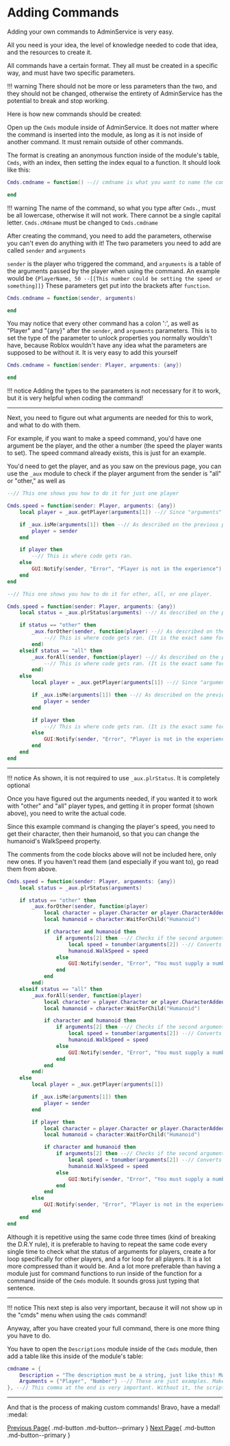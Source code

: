 # Adding Commands

Adding your own commands to AdminService is very easy.

All you need is your idea, the level of knowledge needed to code that idea, and the resources to create it.

All commands have a certain format. They all must be created in a specific way, and must have two specific parameters.

!!! warning
    There should not be more or less parameters than the two, and they should not be changed, otherwise the entirety of AdminService has the potential to break and stop working.

Here is how new commands should be created:

Open up the `Cmds` module inside of AdminService. It does not matter where the command is inserted into the module, as long as it is not inside of another command. It must remain outside of other commands.

The format is creating an anonymous function inside of the module's table, `Cmds`, with an index, then setting the index equal to a function. It should look like this:
```lua
Cmds.cmdname = function() --// cmdname is what you want to name the command

end
```

!!! warning
    The name of the command, so what you type after `Cmds.`, must be all lowercase, otherwise it will not work. There cannot be a single capital letter. `Cmds.cMdname` must be changed to `Cmds.cmdname`

After creating the command, you need to add the parameters, otherwise you can't even do anything with it!
The two parameters you need to add are called `sender` and `arguments`

`sender` is the player who triggered the command, and `arguments` is a table of the arguments passed by the player when using the command. An example would be `{PlayerName, 50 --[[This number could be setting the speed or something]]}`
These parameters get put into the brackets after `function`.
```lua
Cmds.cmdname = function(sender, arguments)

end
```

You may notice that every other command has a colon ':', as well as "Player" and "{any}" after the `sender`, and `arguments` parameters. This is to set the type of the parameter to unlock properties you normally wouldn't have, because Roblox wouldn't have any idea what the parameters are supposed to be without it. It is very easy to add this yourself
```lua
Cmds.cmdname = function(sender: Player, arguments: {any})

end
```

!!! notice
    Adding the types to the parameters is not necessary for it to work, but it is very helpful when coding the command!

---

Next, you need to figure out what arguments are needed for this to work, and what to do with them.

For example, if you want to make a speed command, you'd have one argument be the player, and the other a number (the speed the player wants to set).
The speed command already exists, this is just for an example.

You'd need to get the player, and as you saw on the previous page, you can use the `_aux` module to check if the player argument from the sender is "all" or "other," as well as 
```lua
--// This one shows you how to do it for just one player

Cmds.speed = function(sender: Player, arguments: {any})
    local player = _aux.getPlayer(arguments[1]) --// Since "arguments" is a table, and the first argument for this command is the player, you index the table with "1" to get the name of the player.

    if _aux.isMe(arguments[1]) then --// As described on the previous page, this function will check if the selected argument is "me", and set the corresponding player to the sender.
        player = sender
    end

    if player then
        --// This is where code gets ran.
    else
        GUI:Notify(sender, "Error", "Player is not in the experience") --// Using the GUI module in AdminService, this will give the sender a notification if the player variable is nil.
    end
end
```

```lua
--// This one shows you how to do it for other, all, or one player.

Cmds.speed = function(sender: Player, arguments: {any})
    local status = _aux.plrStatus(arguments) --// As described on the previous page, this function will check if any of the arguments for a player are "other" or "all," then it will run functions later correspondingly.

    if status == "other" then
        _aux.forOther(sender, function(player) --// As described on the previous page, this will run the anonymous function passed for all players in experience except the sender.
            --// This is where code gets ran. (It is the exact same for all three spots)
        end)
    elseif status == "all" then
        _aux.forAll(sender, function(player) --// As described on the previous page, this will run the anonymous function passed for all players in experience.
            --// This is where code gets ran. (It is the exact same for all three spots)
        end)
    else
        local player = _aux.getPlayer(arguments[1]) --// Since "arguments" is a table, and the first argument for this command is the player, you index the table with "1" to get the name of the player.

        if _aux.isMe(arguments[1]) then --// As described on the previous page, this function will check if the selected argument is "me", and set the corresponding player to the sender.
            player = sender
        end

        if player then
            --// This is where code gets ran. (It is the exact same for all three spots)
        else
            GUI:Notify(sender, "Error", "Player is not in the experience") --// Using the GUI module in AdminService, this will give the sender a notification if the player variable is nil.
        end
    end
end
```

---

!!! notice
    As shown, it is not required to use `_aux.plrStatus`. It is completely optional

Once you have figured out the arguments needed, if you wanted it to work with "other" and "all" player types, and getting it in proper format (shown above), you need to write the actual code.

Since this example command is changing the player's speed, you need to get their character, then their humanoid, so that you can change the humanoid's WalkSpeed property.

The comments from the code blocks above will not be included here, only new ones. If you haven't read them (and especially if you want to), go read them from above.

```lua
Cmds.speed = function(sender: Player, arguments: {any})
    local status = _aux.plrStatus(arguments)

    if status == "other" then
        _aux.forOther(sender, function(player)
            local character = player.Character or player.CharacterAdded:Wait() --// Gets the player's character, and if it doesn't exist yet, it will return the character that is given from the CharacterAdded event.
            local humanoid = character:WaitForChild("Humanoid")

            if character and humanoid then
                if arguments[2] then --// Checks if the second argument (the number to set as the WalkSpeed) exists.
                    local speed = tonumber(arguments[2]) --// Converts the argument (a string) into a number
                    humanoid.WalkSpeed = speed
                else
                    GUI:Notify(sender, "Error", "You must supply a number to set the speed of "..player.Name.."'s character")
                end
            end
        end)
    elseif status == "all" then
        _aux.forAll(sender, function(player)
            local character = player.Character or player.CharacterAdded:Wait() --// Gets the player's character, and if it doesn't exist yet, it will return the character that is given from the CharacterAdded event.
            local humanoid = character:WaitForChild("Humanoid")

            if character and humanoid then
                if arguments[2] then --// Checks if the second argument (the number to set as the WalkSpeed) exists.
                    local speed = tonumber(arguments[2]) --// Converts the argument (a string) into a number
                    humanoid.WalkSpeed = speed
                else
                    GUI:Notify(sender, "Error", "You must supply a number to set the speed of "..player.Name.."'s character")
                end
            end
        end)
    else
        local player = _aux.getPlayer(arguments[1])

        if _aux.isMe(arguments[1]) then
            player = sender
        end

        if player then
            local character = player.Character or player.CharacterAdded:Wait() --// Gets the player's character, and if it doesn't exist yet, it will return the character that is given from the CharacterAdded event.
            local humanoid = character:WaitForChild("Humanoid")

            if character and humanoid then
                if arguments[2] then --// Checks if the second argument (the number to set as the WalkSpeed) exists.
                    local speed = tonumber(arguments[2]) --// Converts the argument (a string) into a number
                    humanoid.WalkSpeed = speed
                else
                    GUI:Notify(sender, "Error", "You must supply a number to set the speed of "..player.Name.."'s character")
                end
            end
        else
            GUI:Notify(sender, "Error", "Player is not in the experience")
        end
    end
end
```

Although it is repetitive using the same code three times (kind of breaking the D.R.Y rule), it is preferable to having to repeat the same code every single time to check what the status of arguments for players, create a for loop specifically for other players, and a for loop for all players. It is a lot more compressed than it would be.
And a lot more preferable than having a module just for command functions to run inside of the function for a command inside of the `Cmds` module. It sounds gross just typing that sentence.

---

!!! notice
    This next step is also very important, because it will not show up in the "cmds" menu when using the `cmds` command!

Anyway, after you have created your full command, there is one more thing you have to do.

You have to open the `Descriptions` module inside of the `Cmds` module, then add a table like this inside of the module's table:
```lua
cmdname = {
    Description = "The description must be a string, just like this! Make a description of what the command does."
    Arguments = {"Player", "Number"} --// These are just examples. Make as many arguments that are used for the command (it is not recommended to make something that needs more than five), and make sure they are in the order the command uses them, otherwise a player will type something incorrectly and it will not work how you want.
}, --// This comma at the end is very important. Without it, the script will error because it will not know how to separate it from the next index of the table. 
```

---

And that is the process of making custom commands! Bravo, have a medal! :medal:

[Previous Page](https://amorafolf.github.io/AdminService/basics/_aux_module/){ .md-button .md-button--primary } [Next Page](https://amorafolf.github.io/AdminService/basics/updating/){ .md-button .md-button--primary }